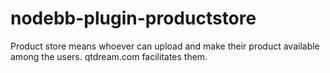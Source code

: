 # nodebb-plugin-productstore
Product store means whoever can upload and make their product available among the users. qtdream.com facilitates them.
